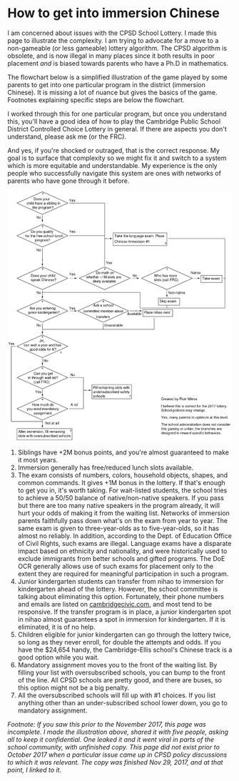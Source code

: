 How to get into immersion Chinese
===============

I am concerned about issues with the CPSD School Lottery. I made this
page to illustrate the complexity. I am trying to advocate for a move
to a non-gameable (or less gameable) lottery algorithm. The CPSD
algorithm is obsolete, and is now illegal in many places since it both
results in poor placement *and* is biased towards parents who have a
Ph.D in mathematics.

The flowchart below is a simplified illustration of the game played by
some parents to get into one particular program in the district
(immersion Chinese). It is missing a lot of nuance but gives the
basics of the game. Footnotes explaining specific steps are below the
flowchart.

I worked through this for one particular program, but once you
understand this, you'll have a good idea of how to play the Cambridge
Public School District Controlled Choice Lottery in general. If there
are aspects you don't understand, please ask me (or the FRC).

And yes, if you're shocked or outraged, that is the correct
response. My goal is to surface that complexity so we might fix it and
switch to a system which is more equitable and understandable. My
experience is the only people who successfully navigate this system
are ones with networks of parents who have gone through it before.

![Flowchart for making it into immersion Chinese](chinese-immersion-flowchart.png)

1. Siblings have +2M bonus points, and you're almost guaranteed to make it most years.
2. Immersion generally has free/reduced lunch slots available.
3. The exam consists of numbers, colors, household objects, shapes, and common commands. It gives +1M bonus in the lottery. If that's enough to get you in, it's worth taking. For wait-listed students, the school tries to achieve a 50/50 balance of native/non-native speakers. If you pass but there are too many native speakers in the program already, it will hurt your odds of making it from the waiting list. Networks of immersion parents faithfully pass down what's on the exam from year to year. The same exam is given to three-year-olds as to five-year-olds, so it has almost no reliably. In addition, according to the Dept. of Education Office of Civil Rights, such exams are illegal. Language exams have a disparate impact based on ethnicity and nationality, and were historically used to exclude immigrants from better schools and gifted programs. The DoE OCR generally allows use of such exams for placement only to the extent they are required for meaningful participation in such a program. 
4. Junior kindergarten students can transfer from nihao to immersion for kindergarten ahead of the lottery. However, the school committee is talking about eliminating this option. Fortunately, their phone numbers and emails are listed on [cambridgecivic.com](http://vote.cambridgecivic.com/), and most tend to be responsive. If the transfer program is in place, a junior kindergarten spot in nihao almost guarantees a spot in immersion for kindergarten. If it is eliminated, it is of no help.
5. Children eligible for junior kindergarten can go through the lottery twice, so long as they never enroll, for double the attempts and odds. If you have the $24,654 handy, the Cambridge-Ellis school's Chinese track is a good option while you wait.
6. Mandatory assignment moves you to the front of the waiting list. By filling your list with oversubscribed schools, you can bump to the front of the line. All CPSD schools are pretty good, and there are buses, so this option might not be a big penalty. 
7. All the oversubscribed schools will fill up with #1 choices. If you list anything other than an under-subscribed school lower down, you go to mandatory assignment.

*Footnote: If you saw this prior to the November 2017, this page was incomplete. I made the illustration above, shared it with five people, asking all to keep it confidential. One leaked it and it went viral in parts of the school community, with unfinished copy. This page did not exist prior to October 2017 when a particular issue came up in CPSD policy discussions to which it was relevant. The copy was finished Nov 29, 2017, and at that point, I linked to it.*